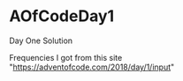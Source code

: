 # AOfCodeDay1
Day One Solution

Frequencies I got from this site "https://adventofcode.com/2018/day/1/input"
